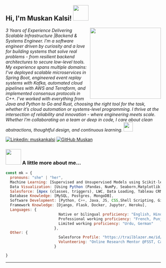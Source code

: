 <h2> Hi, I'm Muskan Kalsi! <img src="https://media.giphy.com/media/mGcNjsfWAjY5AEZNw6/giphy.gif" width="50"></h2>
<img align='right' src="https://media.giphy.com/media/dWxO36Jzd6bTSt5dIY/giphy.gif" width="230">
<p><em>3 Years of Experience Delivering Scalable Infrastructure |Backend & Systems Engineer. I’m a software engineer driven by curiosity and a love for building systems that solve real problems - from resilient backend architectures to secure low-level tools. My experience spans multiple domains: I’ve deployed scalable microservices in Spring Boot, engineered event replay systems with Kafka, automated cloud pipelines with AWS and Terraform, and implemented consensus protocols in C++. I’ve worked with everything from Java and Python to Go and Rust, choosing the right tool for the task, whether it’s cloud automation or systems-level programming. I thrive at the intersection of reliability and innovation - where engineering meets scale. Whether I’m collaborating on a team or deep in code, I care about clean abstractions, thoughtful design, and continuous learning. <img src="https://media.giphy.com/media/WUlplcMpOCEmTGBtBW/giphy.gif" width="30"> 
</em></p>


[![Linkedin: muskankalsi](https://img.shields.io/badge/-muskankalsi-blue?style=flat-square&logo=Linkedin&logoColor=white&link=https://www.linkedin.com/in/muskan09/)](https://www.linkedin.com/in/muskan09/)
[![GitHub Muskan](https://img.shields.io/github/followers/muskan09?label=follow&style=social)](https://github.com/muskan09)


### <img src="https://media.giphy.com/media/VgCDAzcKvsR6OM0uWg/giphy.gif" width="50"> A little more about me...  

```javascript
const mk = {
  pronouns: "she" | "her",
  Machine Learning: [Supervised and Unsupervised Models using Scikit-learn, basic deep learning, basic NLP ],
  Data Visualization: [Using Python (Pandas, NumPy, Seaborn,Matplotlib), Tableau, Excel],
  Salesforce: [Apex (classes, triggers), LWC, Data Loading, Tableau CRM, SOQL/SOSL],
  Database Knowledge: [MySQL, Postgres, MongoDB],
  Software Development: [Python, C++, Java, JS, CSS,Shell Scripting, Git],
  Framework Knowledge: [Django, Flask, Docker, Jupyter, Heroku],
  Languages: {
                        Native or bilingual proficiency: "English, Hindi",
                        Professional working proficiency: "French, Punjabi",
                        Limited working proficiency: "Urdu, German"
                      },
  Other: {
                        Salesforce Profile: "https://trailblazer.me/id/mk999",
                        Volunteering: "Online Research Mentor @FSST, Canada",
                      }

}
```


---
